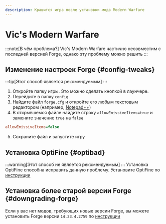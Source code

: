 ```yaml
---
description: Крашится игра после установки мода Modern Warfare
---
```

# Vic's Modern Warfare
:::note[В чём проблема?]
Vic's Modern Warfare частично несовместим с последней версией Forge, однако эту проблему можно решить
:::

## Изменение настроек Forge {#config-tweaks}
:::tip[Этот способ является рекомендуемым]
:::
1. Откройте папку игры. Это можно сделать кнопкой в лаунчере.
2. Перейдите в папку `config`
3. Найдите файл `forge.cfg` и откройте его любым текстовым редактором (например, [Notepad++](https://notepad-plus-plus.org/downloads/))
4. В открывшемся файле найдите строку `allowEmissiveItems=true` и замените значение `true` на `false`
```ini title="config/forge.cfg"
allowEmissiveItems=false
```
5. Сохраните файл и запустите игру

## Установка OptiFine {#optibad}
:::warning[Этот способ не является рекомендуемым]
:::
Установка OptiFine способна исправить данную проблему. Установите OptiFine по [инструкции](../optifine#forge)

## Установка более старой версии Forge {#downgrading-forge}
Если у вас нет модов, требующих новые версии Forge, вы можете установить Forge версии `14.23.4.2759` по [инструкции](../forge)